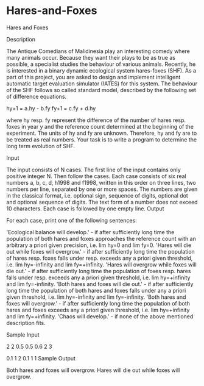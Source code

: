 # Hares-and-Foxes

Hares and Foxes

Description

The Antique Comedians of Malidinesia play an interesting comedy where many animals occur. Because they want their plays to be as true as possible, a specialist studies the behaviour of various animals. Recently, he is interested in a binary dynamic ecological system hares-foxes (SHF). As a part of this project, you are asked to design and implement intelligent automatic target evaluation simulator (IATES) for this system. The behaviour of the SHF follows so called standard model, described by the following set of difference equations. 

hy+1 = a.hy - b.fy 
fy+1 = c.fy + d.hy 

where hy resp. fy represent the difference of the number of hares resp. foxes in year y and the reference count determined at the beginning of the experiment. The units of hy and fy are unknown. Therefore, hy and fy are to be treated as real numbers. Your task is to write a program to determine the long term evolution of SHF. 

Input

The input consists of N cases. The first line of the input contains only positive integer N. Then follow the cases. Each case consists of six real numbers a, b, c, d, h1998 and f1998, written in this order on three lines, two numbers per line, separated by one or more spaces. The numbers are given in the classical format, i.e. optional sign, sequence of digits, optional dot and optional sequence of digits. The text form of a number does not exceed 10 characters. Each case is followed by one empty line.
Output

For each case, print one of the following sentences: 

'Ecological balance will develop.' - if after sufficiently long time the population of both hares and foxes approaches the reference count with an arbitrary a priori given precision, i.e. lim hy=0 and lim fy=0. 
'Hares will die out while foxes will overgrow.' - if after sufficiently long time the population of hares resp. foxes falls under resp. exceeds any a priori given threshold, i.e. lim hy=-infinity and lim fy=+infinity. 
'Hares will overgrow while foxes will die out.' - if after sufficiently long time the population of foxes resp. hares falls under resp. exceeds any a priori given threshold, i.e. lim hy=+infinity and lim fy=-infinity. 
'Both hares and foxes will die out.' - if after sufficiently long time the population of both hares and foxes falls under any a priori given threshold, i.e. lim hy=-infinity and lim fy=-infinity. 
'Both hares and foxes will overgrow.' - if after sufficiently long time the population of both hares and foxes exceeds any a priori given threshold, i.e. lim hy=+infinity and lim fy=+infinity. 
'Chaos will develop.' - if none of the above mentioned description fits. 

Sample Input

2
2 0.5
0.5 0.6
2 3

0.1 1 
2 0.1
1 1
Sample Output

Both hares and foxes will overgrow.
Hares will die out while foxes will overgrow.
